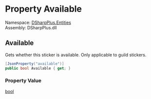 # Property Available

Namespace: [DSharpPlus.Entities](DSharpPlus.Entities.md)  
Assembly: DSharpPlus.dll

## <a id="DSharpPlus_Entities_DiscordMessageSticker_Available"></a>Available

Gets whether this sticker is available. Only applicable to guild stickers.

```csharp
[JsonProperty("available")]
public bool Available { get; }
```

### Property Value

[bool](https://learn.microsoft.com/dotnet/api/system.boolean)

